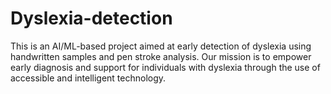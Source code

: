 # Dyslexia-detection
This is an AI/ML-based project aimed at early detection of dyslexia using handwritten samples and pen stroke analysis. Our mission is to empower early diagnosis and support for individuals with dyslexia through the use of accessible and intelligent technology.
